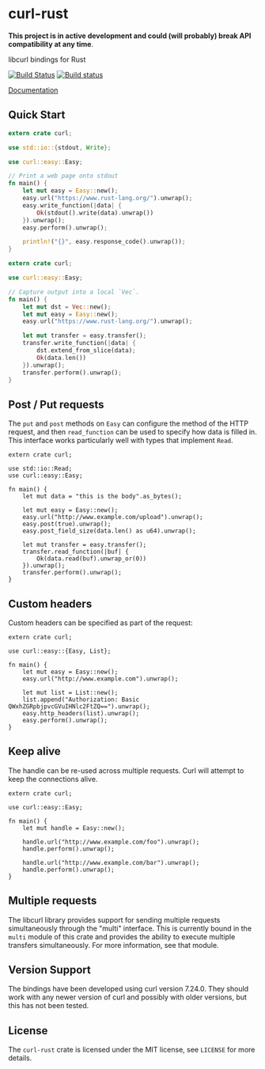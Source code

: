 # curl-rust

**This project is in active development and	could (will probably) break API compatibility at any time**.

libcurl bindings for Rust

[![Build Status](https://travis-ci.org/alexcrichton/curl-rust.svg?branch=master)](https://travis-ci.org/alexcrichton/curl-rust)
[![Build status](https://ci.appveyor.com/api/projects/status/lx98wtbxhhhajpr9?svg=true)](https://ci.appveyor.com/project/alexcrichton/curl-rust)

[Documentation](https://docs.rs/curl)

## Quick Start

```rust
extern crate curl;

use std::io::{stdout, Write};

use curl::easy::Easy;

// Print a web page onto stdout
fn main() {
    let mut easy = Easy::new();
    easy.url("https://www.rust-lang.org/").unwrap();
    easy.write_function(|data| {
        Ok(stdout().write(data).unwrap())
    }).unwrap();
    easy.perform().unwrap();

    println!("{}", easy.response_code().unwrap());
}
```

```rust
extern crate curl;

use curl::easy::Easy;

// Capture output into a local `Vec`.
fn main() {
    let mut dst = Vec::new();
    let mut easy = Easy::new();
    easy.url("https://www.rust-lang.org/").unwrap();

    let mut transfer = easy.transfer();
    transfer.write_function(|data| {
        dst.extend_from_slice(data);
        Ok(data.len())
    }).unwrap();
    transfer.perform().unwrap();
}
```

## Post / Put requests

The `put` and `post` methods on `Easy` can configure the method of the HTTP
request, and then `read_function` can be used to specify how data is filled in.
This interface works particularly well with types that implement `Read`.

```rust,no_run
extern crate curl;

use std::io::Read;
use curl::easy::Easy;

fn main() {
    let mut data = "this is the body".as_bytes();

    let mut easy = Easy::new();
    easy.url("http://www.example.com/upload").unwrap();
    easy.post(true).unwrap();
    easy.post_field_size(data.len() as u64).unwrap();

    let mut transfer = easy.transfer();
    transfer.read_function(|buf| {
        Ok(data.read(buf).unwrap_or(0))
    }).unwrap();
    transfer.perform().unwrap();
}
```

## Custom headers

Custom headers can be specified as part of the request:

```rust,no_run
extern crate curl;

use curl::easy::{Easy, List};

fn main() {
    let mut easy = Easy::new();
    easy.url("http://www.example.com").unwrap();

    let mut list = List::new();
    list.append("Authorization: Basic QWxhZGRpbjpvcGVuIHNlc2FtZQ==").unwrap();
    easy.http_headers(list).unwrap();
    easy.perform().unwrap();
}
```

## Keep alive

The handle can be re-used across multiple requests. Curl will attempt to
keep the connections alive.

```rust,no_run
extern crate curl;

use curl::easy::Easy;

fn main() {
    let mut handle = Easy::new();

    handle.url("http://www.example.com/foo").unwrap();
    handle.perform().unwrap();

    handle.url("http://www.example.com/bar").unwrap();
    handle.perform().unwrap();
}
```

## Multiple requests

The libcurl library provides support for sending multiple requests
simultaneously through the "multi" interface. This is currently bound in the
`multi` module of this crate and provides the ability to execute multiple
transfers simultaneously. For more information, see that module.

## Version Support

The bindings have been developed using curl version 7.24.0. They should
work with any newer version of curl and possibly with older versions,
but this has not been tested.

## License

The `curl-rust` crate is licensed under the MIT license, see `LICENSE` for more
details.
